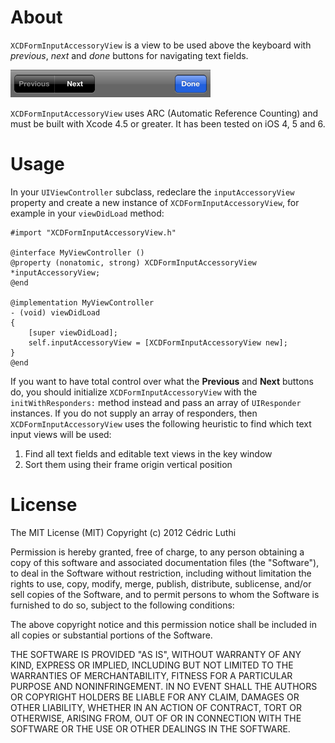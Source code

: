 About
=====
`XCDFormInputAccessoryView` is a view to be used above the keyboard with *previous*, *next* and *done* buttons for navigating text fields.

![image](Screenshots/XCDFormInputAccessoryView.png)

`XCDFormInputAccessoryView` uses ARC (Automatic Reference Counting) and must be built with Xcode 4.5 or greater. It has been tested on iOS 4, 5 and 6.

Usage
=====
In your `UIViewController` subclass, redeclare the `inputAccessoryView` property and create a new instance of `XCDFormInputAccessoryView`, for example in your `viewDidLoad` method:

	#import "XCDFormInputAccessoryView.h"
	
	@interface MyViewController ()
	@property (nonatomic, strong) XCDFormInputAccessoryView *inputAccessoryView;
	@end
	
	@implementation MyViewController
	- (void) viewDidLoad
	{
		[super viewDidLoad];
		self.inputAccessoryView = [XCDFormInputAccessoryView new];
	}
	@end

If you want to have total control over what the **Previous** and **Next** buttons do, you should initialize `XCDFormInputAccessoryView` with the `initWithResponders:` method instead and pass an array of `UIResponder` instances. If you do not supply an array of responders, then `XCDFormInputAccessoryView` uses the following heuristic to find which text input views will be used:

1. Find all text fields and editable text views in the key window
2. Sort them using their frame origin vertical position

License
=======
The MIT License (MIT)
Copyright (c) 2012 Cédric Luthi

Permission is hereby granted, free of charge, to any person obtaining a copy of this software and associated documentation files (the "Software"), to deal in the Software without restriction, including without limitation the rights to use, copy, modify, merge, publish, distribute, sublicense, and/or sell copies of the Software, and to permit persons to whom the Software is furnished to do so, subject to the following conditions:

The above copyright notice and this permission notice shall be included in all copies or substantial portions of the Software.

THE SOFTWARE IS PROVIDED "AS IS", WITHOUT WARRANTY OF ANY KIND, EXPRESS OR IMPLIED, INCLUDING BUT NOT LIMITED TO THE WARRANTIES OF MERCHANTABILITY, FITNESS FOR A PARTICULAR PURPOSE AND NONINFRINGEMENT. IN NO EVENT SHALL THE AUTHORS OR COPYRIGHT HOLDERS BE LIABLE FOR ANY CLAIM, DAMAGES OR OTHER LIABILITY, WHETHER IN AN ACTION OF CONTRACT, TORT OR OTHERWISE, ARISING FROM, OUT OF OR IN CONNECTION WITH THE SOFTWARE OR THE USE OR OTHER DEALINGS IN THE SOFTWARE.
